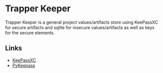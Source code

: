 # Trapper Keeper
Trapper Keeper is a general project values/artifacts store using KeePassXC for secure artifacts and sqlite for insecure 
values/artifacts as well as keys for the secure elements.

## Links
* [KeePassXC](https://keepassxc.org)
* [PyKeepass](https://pykeepass.readthedocs.io/en/latest/)